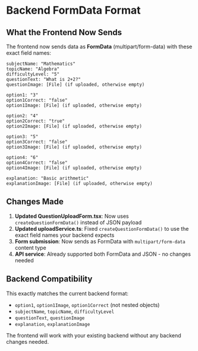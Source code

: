 # Backend FormData Format

## What the Frontend Now Sends

The frontend now sends data as **FormData** (multipart/form-data) with these exact field names:

```
subjectName: "Mathematics"
topicName: "Algebra"
difficultyLevel: "5"
questionText: "What is 2+2?"
questionImage: [File] (if uploaded, otherwise empty)

option1: "3"
option1Correct: "false"
option1Image: [File] (if uploaded, otherwise empty)

option2: "4"
option2Correct: "true"
option2Image: [File] (if uploaded, otherwise empty)

option3: "5"
option3Correct: "false"
option3Image: [File] (if uploaded, otherwise empty)

option4: "6"
option4Correct: "false"
option4Image: [File] (if uploaded, otherwise empty)

explanation: "Basic arithmetic"
explanationImage: [File] (if uploaded, otherwise empty)
```

## Changes Made

1. **Updated QuestionUploadForm.tsx**: Now uses `createQuestionFormData()` instead of JSON payload
2. **Updated uploadService.ts**: Fixed `createQuestionFormData()` to use the exact field names your backend expects
3. **Form submission**: Now sends as FormData with `multipart/form-data` content type
4. **API service**: Already supported both FormData and JSON - no changes needed

## Backend Compatibility

This exactly matches the current backend format:
- `option1`, `option1Image`, `option1Correct` (not nested objects)
- `subjectName`, `topicName`, `difficultyLevel`
- `questionText`, `questionImage`
- `explanation`, `explanationImage`

The frontend will work with your existing backend without any backend changes needed.
